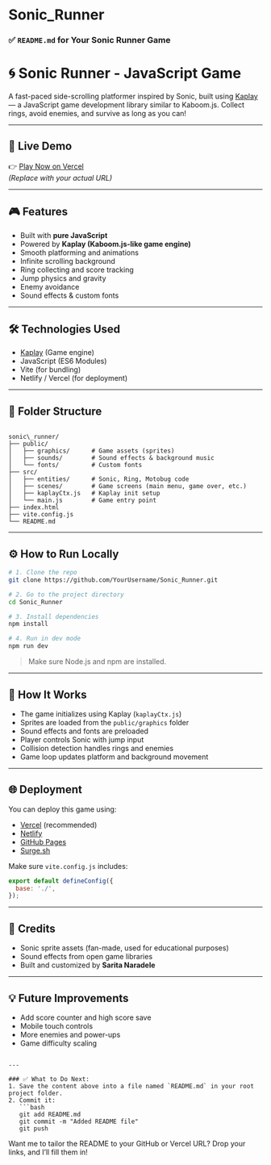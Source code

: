 # Sonic_Runner


### ✅ `README.md` for Your Sonic Runner Game

# 🌀 Sonic Runner - JavaScript Game

A fast-paced side-scrolling platformer inspired by Sonic, built using [Kaplay](https://kaplay.dev/) — a JavaScript game development library similar to Kaboom.js. Collect rings, avoid enemies, and survive as long as you can!

---

## 🚀 Live Demo

👉 [Play Now on Vercel](https://your-vercel-site.vercel.app)  
_(Replace with your actual URL)_

---

## 🎮 Features

- Built with **pure JavaScript**
- Powered by **Kaplay (Kaboom.js-like game engine)**
- Smooth platforming and animations
- Infinite scrolling background
- Ring collecting and score tracking
- Jump physics and gravity
- Enemy avoidance
- Sound effects & custom fonts

---

## 🛠️ Technologies Used

- [Kaplay](https://kaplay.dev/) (Game engine)
- JavaScript (ES6 Modules)
- Vite (for bundling)
- Netlify / Vercel (for deployment)

---

## 📁 Folder Structure

```

sonic\_runner/
├── public/
│   ├── graphics/      # Game assets (sprites)
│   ├── sounds/        # Sound effects & background music
│   └── fonts/         # Custom fonts
├── src/
│   ├── entities/      # Sonic, Ring, Motobug code
│   ├── scenes/        # Game screens (main menu, game over, etc.)
│   ├── kaplayCtx.js   # Kaplay init setup
│   └── main.js        # Game entry point
├── index.html
├── vite.config.js
└── README.md

````

---

## ⚙️ How to Run Locally

```bash
# 1. Clone the repo
git clone https://github.com/YourUsername/Sonic_Runner.git

# 2. Go to the project directory
cd Sonic_Runner

# 3. Install dependencies
npm install

# 4. Run in dev mode
npm run dev
````

> Make sure Node.js and npm are installed.

---

## 🧱 How It Works

* The game initializes using Kaplay (`kaplayCtx.js`)
* Sprites are loaded from the `public/graphics` folder
* Sound effects and fonts are preloaded
* Player controls Sonic with jump input
* Collision detection handles rings and enemies
* Game loop updates platform and background movement

---

## 🌐 Deployment

You can deploy this game using:

* [Vercel](https://vercel.com) (recommended)
* [Netlify](https://netlify.com)
* [GitHub Pages](https://pages.github.com)
* [Surge.sh](https://surge.sh)

Make sure `vite.config.js` includes:

```js
export default defineConfig({
  base: './',
});
```

---

## 🙏 Credits

* Sonic sprite assets (fan-made, used for educational purposes)
* Sound effects from open game libraries
* Built and customized by **Sarita Naradele**

---


## 💡 Future Improvements

* Add score counter and high score save
* Mobile touch controls
* More enemies and power-ups
* Game difficulty scaling

````

---

### ✅ What to Do Next:
1. Save the content above into a file named `README.md` in your root project folder.
2. Commit it:
   ```bash
   git add README.md
   git commit -m "Added README file"
   git push
````

Want me to tailor the README to your GitHub or Vercel URL? Drop your links, and I’ll fill them in!
